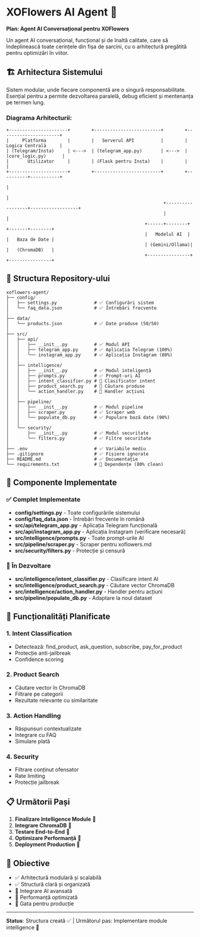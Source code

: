 # XOFlowers AI Agent 🌸

**Plan: Agent AI Conversațional pentru XOFlowers**

Un agent AI conversațional, funcțional și de înaltă calitate, care să îndeplinească toate cerințele din fișa de sarcini, cu o arhitectură pregătită pentru optimizări în viitor.

## 🏗️ Arhitectura Sistemului

Sistem modular, unde fiecare componentă are o singură responsabilitate. Esențial pentru a permite dezvoltarea paralelă, debug eficient și mentenanța pe termen lung.

### Diagrama Arhitecturii:

```
+----------------------+        +-------------------------+        +----------------------+
|     Platforma        |        |   Serverul API          |        |  Logica Centrală     |
| (Telegram/Insta)     | <--->  | (telegram_app.py)       | <--->  | (core_logic.py)      |
|       Utilizator     |        | (Flask pentru Insta)    |        |                      |
+----------------------+        +-------------------------+        +----------+-----------+
                                                                              |
                                                                              |
                                                           +------------------+------------------+
                                                           |                                     |
                                                    +------+--------+                  +-------+--------+
                                                    |   Modelul AI  |                  |   Baza de Date |
                                                    | (Gemini/Ollama)|                  |   (ChromaDB)   |
                                                    +----------------+                  +----------------+
```

## 📁 Structura Repository-ului

```
xoflowers-agent/
├── config/
│   ├── settings.py              # ✅ Configurări sistem
│   └── faq_data.json            # ✅ Întrebări frecvente
│
├── data/
│   └── products.json            # ✅ Date produse (50/50)
│
├── src/
│   ├── api/
│   │   ├── __init__.py          # ✅ Modul API
│   │   ├── telegram_app.py      # ✅ Aplicația Telegram (100%)
│   │   └── instagram_app.py     # ✅ Aplicația Instagram (80%)
│   │
│   ├── intelligence/
│   │   ├── __init__.py          # ✅ Modul inteligență
│   │   ├── prompts.py           # ✅ Prompt-uri AI
│   │   ├── intent_classifier.py # 🔧 Clasificator intent
│   │   ├── product_search.py    # 🔧 Căutare produse
│   │   └── action_handler.py    # 🔧 Handler acțiuni
│   │
│   ├── pipeline/
│   │   ├── __init__.py          # ✅ Modul pipeline
│   │   ├── scraper.py           # ✅ Scraper web
│   │   └── populate_db.py       # ✅ Populare bază date (90%)
│   │
│   └── security/
│       ├── __init__.py          # ✅ Modul securitate
│       └── filters.py           # ✅ Filtre securitate
│
├── .env                         # ✅ Variabile mediu
├── .gitignore                   # ✅ Fișiere ignorate
├── README.md                    # ✅ Documentație
└── requirements.txt             # 🔧 Dependențe (80% clean)
```

## 🎯 Componente Implementate

### ✅ **Complet Implementate**
- **config/settings.py** - Toate configurările sistemului
- **config/faq_data.json** - Întrebări frecvente în română
- **src/api/telegram_app.py** - Aplicația Telegram funcțională
- **src/api/instagram_app.py** - Aplicația Instagram (verificare necesară)
- **src/intelligence/prompts.py** - Toate prompt-urile AI
- **src/pipeline/scraper.py** - Scraper pentru xoflowers.md
- **src/security/filters.py** - Protecție și censură

### 🔧 **În Dezvoltare**
- **src/intelligence/intent_classifier.py** - Clasificare intent AI
- **src/intelligence/product_search.py** - Căutare vector ChromaDB
- **src/intelligence/action_handler.py** - Handler pentru acțiuni
- **src/pipeline/populate_db.py** - Adaptare la noul dataset

## 🚀 Funcționalități Planificate

### 1. **Intent Classification**
- Detectează: find_product, ask_question, subscribe, pay_for_product
- Protecție anti-jailbreak
- Confidence scoring

### 2. **Product Search**
- Căutare vector în ChromaDB
- Filtrare pe categorii
- Rezultate relevante cu similaritate

### 3. **Action Handling**
- Răspunsuri contextualizate
- Integrare cu FAQ
- Simulare plată

### 4. **Security**
- Filtrare conținut ofensator
- Rate limiting
- Protecție jailbreak

## 📋 Următorii Pași

1. **Finalizare Intelligence Module** 🔧
2. **Integrare ChromaDB** 🔧
3. **Testare End-to-End** 🔧
4. **Optimizare Performanță** 🔧
5. **Deployment Production** 🚀

## 🎯 Obiective

- ✅ Arhitectură modulară și scalabilă
- ✅ Structură clară și organizată
- 🔧 Integrare AI avansată
- 🔧 Performanță optimizată
- 🚀 Gata pentru producție

---

**Status**: Structura creată ✅ | Următorul pas: Implementare module intelligence 🔧
